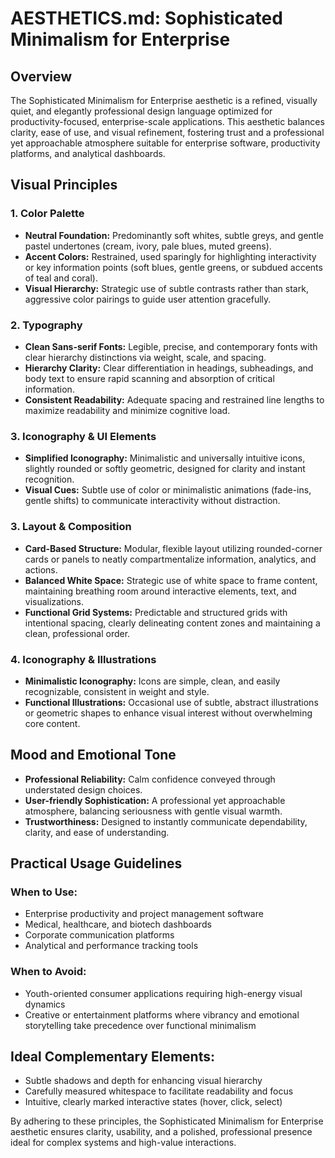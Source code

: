 # AESTHETICS.md: Sophisticated Minimalism for Enterprise

## Overview

The Sophisticated Minimalism for Enterprise aesthetic is a refined, visually quiet, and elegantly professional design language optimized for productivity-focused, enterprise-scale applications. This aesthetic balances clarity, ease of use, and visual refinement, fostering trust and a professional yet approachable atmosphere suitable for enterprise software, productivity platforms, and analytical dashboards.

## Visual Principles

### 1. Color Palette
- **Neutral Foundation:** Predominantly soft whites, subtle greys, and gentle pastel undertones (cream, ivory, pale blues, muted greens).
- **Accent Colors:** Restrained, used sparingly for highlighting interactivity or key information points (soft blues, gentle greens, or subdued accents of teal and coral).
- **Visual Hierarchy:** Strategic use of subtle contrasts rather than stark, aggressive color pairings to guide user attention gracefully.

### 2. Typography
- **Clean Sans-serif Fonts:** Legible, precise, and contemporary fonts with clear hierarchy distinctions via weight, scale, and spacing.
- **Hierarchy Clarity:** Clear differentiation in headings, subheadings, and body text to ensure rapid scanning and absorption of critical information.
- **Consistent Readability:** Adequate spacing and restrained line lengths to maximize readability and minimize cognitive load.

### 3. Iconography & UI Elements
- **Simplified Iconography:** Minimalistic and universally intuitive icons, slightly rounded or softly geometric, designed for clarity and instant recognition.
- **Visual Cues:** Subtle use of color or minimalistic animations (fade-ins, gentle shifts) to communicate interactivity without distraction.

### 3. Layout & Composition
- **Card-Based Structure:** Modular, flexible layout utilizing rounded-corner cards or panels to neatly compartmentalize information, analytics, and actions.
- **Balanced White Space:** Strategic use of white space to frame content, maintaining breathing room around interactive elements, text, and visualizations.
- **Functional Grid Systems:** Predictable and structured grids with intentional spacing, clearly delineating content zones and maintaining a clean, professional order.

### 4. Iconography & Illustrations
- **Minimalistic Iconography:** Icons are simple, clean, and easily recognizable, consistent in weight and style.
- **Functional Illustrations:** Occasional use of subtle, abstract illustrations or geometric shapes to enhance visual interest without overwhelming core content.

## Mood and Emotional Tone
- **Professional Reliability:** Calm confidence conveyed through understated design choices.
- **User-friendly Sophistication:** A professional yet approachable atmosphere, balancing seriousness with gentle visual warmth.
- **Trustworthiness:** Designed to instantly communicate dependability, clarity, and ease of understanding.

## Practical Usage Guidelines

### When to Use:
- Enterprise productivity and project management software
- Medical, healthcare, and biotech dashboards
- Corporate communication platforms
- Analytical and performance tracking tools

### When to Avoid:
- Youth-oriented consumer applications requiring high-energy visual dynamics
- Creative or entertainment platforms where vibrancy and emotional storytelling take precedence over functional minimalism

## Ideal Complementary Elements:
- Subtle shadows and depth for enhancing visual hierarchy
- Carefully measured whitespace to facilitate readability and focus
- Intuitive, clearly marked interactive states (hover, click, select)

By adhering to these principles, the Sophisticated Minimalism for Enterprise aesthetic ensures clarity, usability, and a polished, professional presence ideal for complex systems and high-value interactions.
